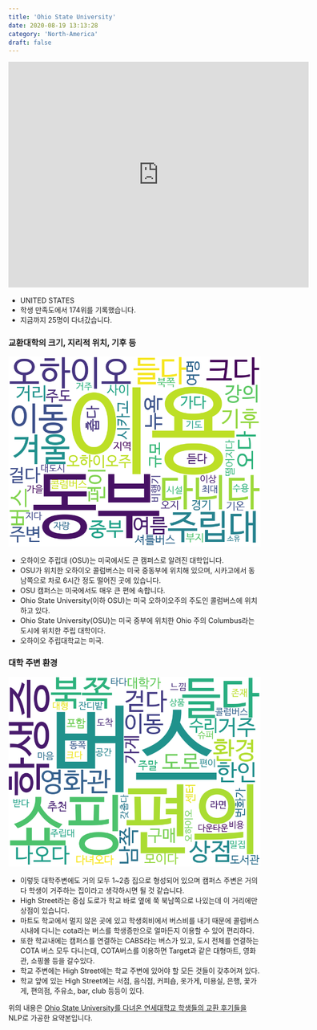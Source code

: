 ```yaml
---
title: 'Ohio State University'
date: 2020-08-19 13:13:28
category: 'North-America'
draft: false
---
```


<iframe
width="600"
height="450"
frameborder="0" style="border:0"
src="https://www.google.com/maps/embed/v1/place?key=AIzaSyC9e1AME-pVmWC4hBpFdu5S4dKzyepa3HQ&q=Ohio+State+University&center=40.0066723,-83.0304546&zoom=14" allowfullscreen>
</iframe>


* UNITED STATES
* 학생 만족도에서 174위를 기록했습니다.
* 지금까지 25명이 다녀갔습니다. 

### 교환대학의 크기, 지리적 위치, 기후 등

![gen_info-WordCloud](../univ_wordclouds_okt/gen_info/US000135_gen_info_okt.png)

* 오하이오 주립대 (OSU)는 미국에서도 큰 캠퍼스로 알려진 대학입니다.
* OSU가 위치한 오하이오 콜럼버스는 미국 중동부에 위치해 있으며, 시카고에서 동남쪽으로 차로 6시간 정도 떨어진 곳에 있습니다.
* OSU 캠퍼스는 미국에서도 매우 큰 편에 속합니다.
* Ohio State University(이하 OSU)는 미국 오하이오주의 주도인 콜럼버스에 위치하고 있다.
* Ohio State University(OSU)는 미국 중부에 위치한 Ohio 주의 Columbus라는 도시에 위치한 주립 대학이다.
* 오하이오 주립대학교는 미국.


### 대학 주변 환경

![env_info-WordCloud](../univ_wordclouds_okt/env_info/US000135_env_info_okt.png)

* 이렇듯 대학주변에도 거의 모두 1~2층 집으로 형성되어 있으며 캠퍼스 주변은 거의 다 학생이 거주하는 집이라고 생각하시면 될 것 같습니다.
* High Street라는 중심 도로가 학교 바로 옆에 쭉 북남쪽으로 나있는데 이 거리에만 상점이 있습니다.
* 마트도 학교에서 멀지 않은 곳에 있고 학생회비에서 버스비를 내기 때문에 콜럼버스 시내에 다니는 cota라는 버스를 학생증만으로 얼마든지 이용할 수 있어 편리하다.
* 또한 학교내에는 캠퍼스를 연결하는 CABS라는 버스가 있고, 도시 전체를 연결하는 COTA 버스 모두 다니는데, COTA버스를 이용하면 Target과 같은 대형마트, 영화관, 쇼핑몰 등을 갈수있다.
* 학교 주변에는 High Street에는 학교 주변에 있어야 할 모든 것들이 갖추어져 있다.
* 학교 앞에 있는 High Street에는 서점, 음식점, 커피숍, 옷가게, 미용실, 은행, 꽃가게, 편의점, 주유소, bar, club 등등이 있다.


위의 내용은 [Ohio State University를 다녀온 연세대학교 학생들의 교환 후기들을](http://oia.yonsei.ac.kr/partner/expReport.asp?ucode=US000135&bgbn=A) NLP로 가공한 요약본입니다. 
